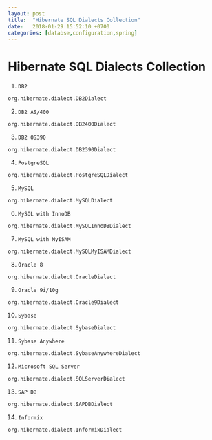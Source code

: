 ```yaml
---
layout: post
title:  "Hibernate SQL Dialects Collection"
date:   2018-01-29 15:52:10 +0700
categories: [databse,configuration,spring]
---
```


# Hibernate SQL Dialects Collection

1. ``` DB2 ```

```
org.hibernate.dialect.DB2Dialect
```

2. ``` DB2 AS/400 ```

```
org.hibernate.dialect.DB2400Dialect
```

3. ``` DB2 OS390 ```

```
org.hibernate.dialect.DB2390Dialect
```

4. ``` PostgreSQL ```

```
org.hibernate.dialect.PostgreSQLDialect
```

5. ``` MySQL ```

```
org.hibernate.dialect.MySQLDialect
```

6. ``` MySQL with InnoDB ```

```
org.hibernate.dialect.MySQLInnoDBDialect
```

7. ``` MySQL with MyISAM ```

```
org.hibernate.dialect.MySQLMyISAMDialect
```

8. ``` Oracle 8 ```

```
org.hibernate.dialect.OracleDialect
```

9. ``` Oracle 9i/10g ```

```
org.hibernate.dialect.Oracle9Dialect
```

10. ``` Sybase ```

```
org.hibernate.dialect.SybaseDialect
```

11. ``` Sybase Anywhere ```

```
org.hibernate.dialect.SybaseAnywhereDialect
```

12. ``` Microsoft SQL Server ```

```
org.hibernate.dialect.SQLServerDialect
```

13. ``` SAP DB ```

```
org.hibernate.dialect.SAPDBDialect
```

14. ``` Informix ```

```
org.hibernate.dialect.InformixDialect
```
